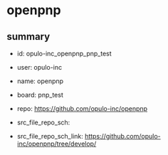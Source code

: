 # openpnp
 
## summary 
* id: opulo-inc_openpnp_pnp_test
* user: opulo-inc
* name: openpnp
* board: pnp_test
* repo: https://github.com/opulo-inc/openpnp



* src_file_repo_sch: 
* src_file_repo_sch_link: https://github.com/opulo-inc/openpnp/tree/develop/






